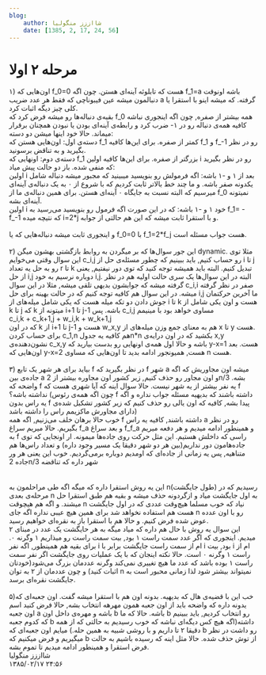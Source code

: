 ```yaml
---
blog:
    author: شااززز منگولیا
    date: [1385, 2, 17, 24, 56]
---
```

# مرحله ۲ اولا

<div class="cnt">
۱) اون‌هایی که f_0=0 هست که تابلوئه آینه‌ای هستن. چون اگه f_1=a باشه اونوقت دنبالمون میشه عین فیبوناچی که فقط هر عدد ضریب a گرفته. که میشه اینو با استقرا یا کلی چیز دیگه اثبات کرد.<br/>بقیه‌ی دنباله‌ها رو میشه فرض کرد که f_0 همه بیشتر از صفره, چون اگه اینجوری نباشه کافیه همه‌ی دنباله رو در ۱- ضرب کرد و رابطه‌ی آینه‌ای بودن یا نبودن همچنان برقرار میماند. حالا خود اینها میشن دو دسته:<br/>دسته‌ی اول: اون‌هایی هستن که f_1 کمتر از صفره. برای این‌ها کافیه f_1 و f_-1 رو در نظر بگیرید و به تناقض برسونید.<br/>دسته‌ی دوم: اونهایی که f_1 بزرگتر از صفره. برای این‌ها کافیه اولین i رو در نظر بگیرید که منفی شده. باز دو حالت پیش میاد:<br/>اولین i بعد از ۱ و -۱ باشه: اگه فرمولش رو بنویسید میبینید که مجبور میشه دنباله شامل یکدونه صفر باشه. و ما چند خط بالاتر ثابت کردیم که با شروع از ۰ به یک دنباله‌ی آینه‌ای میرسیم که البته نسبت به جایگاه ۰ آینه‌ای هستن. برای همین دنباله‌ی ما از f_0 نمیتونه آینه‌ای بشه.<br/>اولین i خود ۱ و -۱ باشه: که در این صورت اگه فرمول رو بنویسید می‌رسید به f_1= - f_-1 که نتیچه میده i=2*j و با استقرا ثابت میشه که این هم حالتی از جوابه.<br/><br/>و اینجوری ثابت میشه دنباله‌هایی که یا f_0=0 با f_1=2*f_j هست جواب مسئله است.<br/><br/>۲) این جور سوال‌ها که بر میگردن به روابط بازگشتی بهشون میگن dynamic. مثلا توی این سوال وقتی می‌خوایم c_i,j رو حساب کنیم, باید ببینیم که چطور مسئله‌ی حل از i تا j رو به حل یه تعداد r تا k تبدیل کنیم. البته باید همیشه توجه کنید که توی دور نیفتیم, یعنی از حل i,j دوباره نرسیم به خود i,j. البته در این سوال‌ها یک سری حالت اولیه هم در نظر گرفته میشه که جوابشون بدیهی تلقی میشه, مثلا در این سوال c_i,i صفر در نظر گرفته میشه. در این سوال هم کافیه توجه کنیم که در حالت بهینه برای حل i,j ما آخرین حرکتمان جوش دادن دو تکه میله هست که یکی شامل میله‌های از i تا k هست و اون یکی شامل از k تا j که k میتونه از i+1 تا j-1 باشه. پس c_i,j مساوی خواهد بود با  مینیمم<br/>c_i,k  +  c_k+1,j  +  w_i,k  +  w_k+1,j<br/>که در اون k از i+1 تا j-1 هست و w_x,y هم به معنای جمع وزن میله‌های از x تا y هست.<br/>برای حساب کردن c_1,n هم کافیه یه جدولn*n بکشید که در اون درایه‌ی x,y نشون‌دهنده‌ی c_x,y باشه و حالا اول همه‌ی اونهایی رو بدست بیارید که y-x=1 هست. بعد اون‌هایی که y-x=2 هست, همیونجور ادامه بدید تا اون‌هایی که مساوی n هست.<br/><br/>۳) بیاید برای هر شهر یک تابع f در نظر بگیرید که f شهر a میشه اون مجاوریش که اگه جاده‌ی بین a و اون مجاور رو حذف کنیم, زیر کشور اون مجاوره بیشتر از 2n/3 بشه. واضحه که f یه نفر بیشتر از یه شهر نیست. حالا سوال اینه که آیا شهری هست که f نداشته باشه؟ (چون اگه همه‌ی رئوس f داشته باشند که بدیهیه مسئله جواب نداره و اگه یه راس بدون f پیدا بشه, کافیه که اون یالی رو حذف کنیم که زیر کشور تشکیل شده‌ی دارای مجاورش ماکزیمم راس را داشته باشد)<br/>خوب حالا برهان خلف می‌زنیم, اگه همه f داشته باشند, کافیه یه راس a رو در نظر بگیریم. حالا میریم سراغ f_a و بعد سراغ f_f_a و همینطور ادامه میدیم و هر دفعه میریم به f راسی که داخلش هستیم. این مثل حرکت روی جاده‌ها میمونه. ار اونجایی که توی جاده‌هامون دور نداریم(بین هر دو شهر دقیقا یک مسیر وجود داره) و تعداد راس‌ها هم متناهیه, پس یه زمانی از جاده‌ای که اومدیم دوباره برمی‌گردیم. خوب این یعنی هر ور جاده 2n/3 شهر داره که تناقضه<br/><br/><br/>این یه روش استقرا داره که میگه اگه طی مراحلمون به n(طول جایگشت) رسیدیم که در مرحله‌ی بعدی n به اول جایگشت میاد و ازگردونه حذف میشه و بقیه هم طبق استقرا حل میشند. و اگه هم هیچوقت n نیاد که خوب مسلما هیچ‌وقت عددی که در اول جایگشت هست هم استفاده نخواهد شد برای همین هیچ عیبی نداره اگه جای n رو با اون عدده عوض شده فرض کنیم. و حالا هم با استقرا باز به نقره‌ای خواهیم رسید.<br/>این سوال یه روش با حال هم داره که میاد میگه به هر حایگشت یک عدد در مبنای ۲ میدیم. اینجوری که اگر عدد سمت راست ۱ بود, بیت سمت راست رو میذاریم ۱ وگرنه ۰.  برای بقیه هم همینطور, اگه نفر i ام از سمت راست جایگشت برابر با i بود, بیت i ام از راست ۱ وگرنه ۰ است. حالا نکته اینجان که با یک عملیات روی جایگشت اگر نفر سمت راست ۱ بوده باشد که عدد ما هیچ تغییری نمی‌کند وگرنه عددمان بزرگ می‌شود(خودتان اثبات کنید) و چون عددمان از ۲ به توان n نمیتواند بیشتر شود لذا زمانی محبور است به جایگشت نقره‌ای برسد.<br/><br/>۵)خب این با قضیه‌ی هال که بدیهیه. بدونه اون هم با استقرا میشه گفت. اون جعبه‌ای که یدونه داره که واضحه باید از اون جعبه همون مهرهه انتخاب بشه, حالا فرض کنید اسم اون جعبه a باشه و مهره‌ی داخل اون b باشه. حالا که ما b رو انتخاب کردیم, باید ببینیم که کدوم جعبه b داشته(اگه هیچ کس دیگه‌ای نباشه که خوب رسیدیم به حالتی که از همه دقیقا ۲ تا داریم و با روشی شبیه به همین حله.) میایم اون جعبه‌ای که b رو داشت در نظر میگیریم و فرض میکنیم که b از توش حذف شده. حالا مثل اینه که رسیده باشیم به حالت فرض استقرا و همینطور ادامه میدیم تا تموم بشه.
</div>

<div class="blog-info">
    <div class="blog-author">شااززز منگولیا</div>
    <div class="blog-date">۱۳۸۵/۰۲/۱۷ ۲۴:۵۶</div>
</div>

